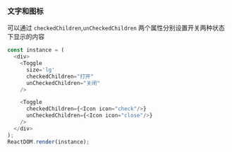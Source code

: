 ### 文字和图标

可以通过 `checkedChildren`,`unCheckedChildren` 两个属性分别设置开关两种状态下显示的内容

<!--start-code-->
```js
const instance = (
  <div>
    <Toggle
      size='lg'
      checkedChildren="打开"
      unCheckedChildren="关闭"
    />

    <Toggle
      checkedChildren={<Icon icon="check"/>}
      unCheckedChildren={<Icon icon="close"/>}
    />
  </div>
);
ReactDOM.render(instance);
```
<!--end-code-->